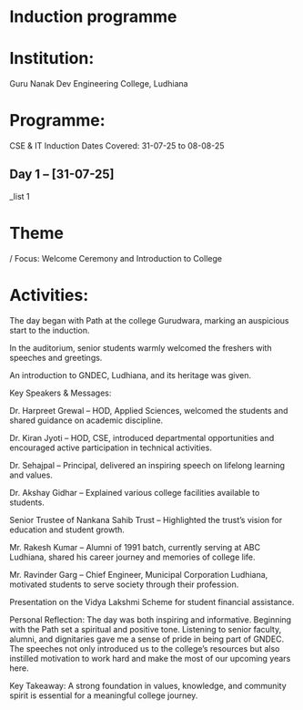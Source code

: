 # Induction programme 
# Institution: 
Guru Nanak Dev Engineering College, Ludhiana
# Programme:
CSE & IT Induction
Dates Covered: 31-07-25 to 08-08-25
## Day 1 – [31-07-25]

_list 1
# Theme 
/ Focus: Welcome Ceremony and Introduction to College

# Activities:
The day began with Path at the college Gurudwara, marking an auspicious start to the induction.

In the auditorium, senior students warmly welcomed the freshers with speeches and greetings.

An introduction to GNDEC, Ludhiana, and its heritage was given.


Key Speakers & Messages:

Dr. Harpreet Grewal – HOD, Applied Sciences, welcomed the students and shared guidance on academic discipline.

Dr. Kiran Jyoti – HOD, CSE, introduced departmental opportunities and encouraged active participation in technical activities.

Dr. Sehajpal – Principal, delivered an inspiring speech on lifelong learning and values.

Dr. Akshay Gidhar – Explained various college facilities available to students.

Senior Trustee of Nankana Sahib Trust – Highlighted the trust’s vision for education and student growth.

Mr. Rakesh Kumar – Alumni of 1991 batch, currently serving at ABC Ludhiana, shared his career journey and memories of college life.

Mr. Ravinder Garg – Chief Engineer, Municipal Corporation Ludhiana, motivated students to serve society through their profession.

Presentation on the Vidya Lakshmi Scheme for student financial assistance.


Personal Reflection:
The day was both inspiring and informative. Beginning with the Path set a spiritual and positive tone. Listening to senior faculty, alumni, and dignitaries gave me a sense of pride in being part of GNDEC. The speeches not only introduced us to the college’s resources but also instilled motivation to work hard and make the most of our upcoming years here.

Key Takeaway:
A strong foundation in values, knowledge, and community spirit is essential for a meaningful college journey.
